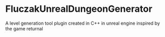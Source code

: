 # FluczakUnrealDungeonGenerator
A level generation tool plugin created in C++ in unreal engine inspired by the game returnal
